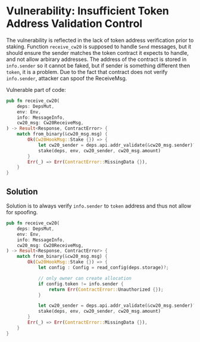 # Vulnerability: Insufficient Token Address Validation Control

The vulnerability is reflected in the lack of token address verification prior to staking. Function `receive_cw20` is supposed to handle `Send` messages, but it should ensure the sender matches the token contract it expects to handle, and not allow arbirary addresses. The address of the contract is stored in `info.sender` so it cannot be faked, but if sender is something different then `token`, it is a problem. Due to the fact that contract does not verify `info.sender`, attacker can spoof the ReceiveMsg.

Vulnerable part of code:

```rust
pub fn receive_cw20(
    deps: DepsMut,
    env: Env,
    info: MessageInfo,
    cw20_msg: Cw20ReceiveMsg,
) -> Result<Response, ContractError> {
    match from_binary(&cw20_msg.msg) {
        Ok(Cw20HookMsg::Stake {}) => {
            let cw20_sender = deps.api.addr_validate(&cw20_msg.sender)?;
            stake(deps, env, cw20_sender, cw20_msg.amount)
        }
        Err(_) => Err(ContractError::MissingData {}),
    }
}
```

## Solution

Solution is to always verify `info.sender` to `token` address and thus not allow for spoofing.

```rust
pub fn receive_cw20(
    deps: DepsMut,
    env: Env,
    info: MessageInfo,
    cw20_msg: Cw20ReceiveMsg,
) -> Result<Response, ContractError> {
    match from_binary(&cw20_msg.msg) {
        Ok(Cw20HookMsg::Stake {}) => {
            let config : Config = read_config(deps.storage)?;

            // only owner can create allocation
            if config.token != info.sender {
                return Err(ContractError::Unauthorized {});
            }

            let cw20_sender = deps.api.addr_validate(&cw20_msg.sender)?;
            stake(deps, env, cw20_sender, cw20_msg.amount)
        }
        Err(_) => Err(ContractError::MissingData {}),
    }
}
```